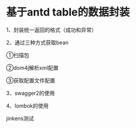 # 基于antd table的数据封装
1、封装统一返回的格式（成功和异常）

2、通过三种方式获取bean

  ①扫描包
  
  ②dom4j解析xml配置
  
  ③获取配置文件配置

3、swagger2的使用

4、lombok的使用
  
  jinkens测试
